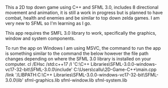 This a 2D top down game using C++ and SFML 3.0, includes 8 directional movement and animation, it is still a work in progress but is planned to have combat, health and enemies and be similar to top down zelda games. I am very new to SFML so I'm learning as I go.

This app requires the SMFL 3.0 library to work, specifically the graphics, window and system components.

To run the app on Windows I am using MSVC, the command to run the app is something similar to the command the below however the file path changes depending on where the SFML 3.0 library is installed on your computer.
cl /EHsc /std:c++17 /I 'C:\C++ Libraries\SFML-3.0.0-windows-vc17-32-bit\SFML-3.0.0\include' C:\Users\callu\2D-Game-C++\main.cpp /link '/LIBPATH:C:\C++ Libraries\SFML-3.0.0-windows-vc17-32-bit\SFML-3.0.0\lib' sfml-graphics.lib sfml-window.lib sfml-system.lib